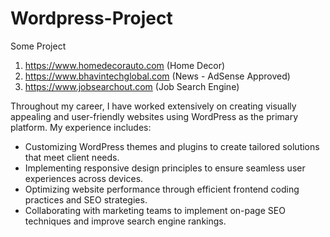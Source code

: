 # Wordpress-Project

Some Project
1. https://www.homedecorauto.com  (Home Decor)
2. https://www.bhavintechglobal.com  (News - AdSense Approved)
3. https://www.jobsearchout.com  (Job Search Engine)

Throughout my career, I have worked extensively on creating visually appealing and user-friendly websites using WordPress as the primary platform. My experience includes:

* Customizing WordPress themes and plugins to create tailored solutions that meet client needs.
* Implementing responsive design principles to ensure seamless user experiences across devices.
* Optimizing website performance through efficient frontend coding practices and SEO strategies.
* Collaborating with marketing teams to implement on-page SEO techniques and improve search engine rankings.

